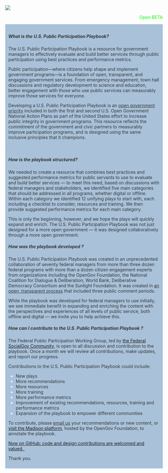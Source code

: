 
<img class="section__header" src="https://s3.amazonaws.com/sitesusa/wp-content/uploads/sites/582/2015/01/emoji-large-usa.png">
<!--// meta slider-->

<p style="text-align: right">
  <span style="color: #00ff00">Open BETA</span>
</p>


<div style="background-color: #a9c2da;color: white;margin: 0px;padding: 10px">
  <h5>
    <span style="color: #333333">What is the U.S. Public Participation Playbook?</span>
  </h5>

  <p>
    <span style="color: #333333">The U.S. Public Participation Playbook is a resource for government managers to effectively evaluate and build better services through public participation using best practices and performance metrics.</span>
  </p>

  <p>
    <span style="color: #333333">Public participation—where citizens help shape and implement government programs—is a foundation of open, transparent, and engaging government services. </span><span style="color: #333333">From emergency management, town hall discussions and regulatory development to science and education, better engagement with those who use public services can measurably improve those services for everyone. </span>
  </p>

  <p>
    <span style="color: #333333">Developing a U.S. Public Participation Playbook is an <a style="color: #333333" href="http://www.whitehouse.gov/blog/2014/04/30/open-government-public-participation-we-can-t-do-it-without-you">open government priority</a> included in both the first and second U.S. Open Government National Action Plans as part of the United States effort to increase public integrity in government programs. This resource reflects the commitment of the government and civic partners to measurably improve participation programs, and is designed using the same inclusive principles that it champions.</span>
  </p>
</div>

<div style="background-color: #a9c2da;color: white;margin: 0px;padding: 10px">
  <h5>
    <span style="color: #333333">How is the playbook structured?</span>
  </h5>

  <p>
    <span style="color: #333333">We needed to create a resource that combines best practices and suggested performance metrics for public servants to use to evaluate and build better services &#8212; to meet this need, based on discussions with federal managers and stakeholders, we identified five main categories that should be addressed in all programs, whether digital or offline. Within each category we identified 12 unifying plays to start with, each including a checklist to consider, resources and training. We then provide suggested performance metrics for each main category. </span>
  </p>

  <p>
    <span style="color: #333333">This is only the beginning, however, and we hope the plays will quickly expand and enrich. The U.S. Public Participation Playbook was not just designed for a more open government &#8212; it was designed collaboratively through a more open government. </span>
  </p>

  <h5>
    <span style="color: #333333">How was the playbook developed ?</span>
  </h5>

  <p>
    <span style="color: #333333">The U.S. Public Participation Playbook was created in an unprecedented collaboration of seventy federal managers from more than three dozen federal programs with more than a dozen citizen engagement experts from organizations including the OpenGov Foundation, the National Coalition for Dialogue & Deliberation, World Bank, Deliberative Democracy Consortium and the Sunlight Foundation. It was created in <a style="color: #333333" href="https://www.digitalgov.gov/2014/12/17/3rd-u-s-public-participation-playbook-draft-released-this-month/">an open, transparent process</a> that included three public comment periods. </span>
  </p>

  <p>
    <span style="color: #333333">While the playbook was developed for federal managers to use initially, we see immediate benefit in expanding and enriching the content with the perspectives and experiences of all levels of public service, both offline and digital &#8212; we invite you to help achieve this. </span>
  </p>

  <h5>
    <span style="color: #333333">How can I contribute to the U.S. Public Participation Playbook ?</span>
  </h5>

  <p>
    <span style="color: #333333">The Federal Public Participation Working Group, led by <a href="https://www.digitalgov.gov/communities/social-media/" target="_blank">the Federal SocialGov Community</a>, is open to all discussion and contribution to the playbook. Once a month we will review all contributions, make updates, and report our progress.</span>
  </p>

  <p>
    <span style="color: #333333">Contributions to the U.S. Public Participation Playbook could include: </span>
  </p>

  <ul>
    <li>
      <span style="color: #333333">New plays</span>
    </li>
    <li>
      <span style="color: #333333">More recommendations</span>
    </li>
    <li>
      <span style="color: #333333">More resources</span>
    </li>
    <li>
      <span style="color: #333333">More training</span>
    </li>
    <li>
      <span style="color: #333333">More performance metrics</span>
    </li>
    <li>
      <span style="color: #333333">Improvement of existing recommendations, resources, training and performance metrics</span>
    </li>
    <li>
      <span style="color: #333333">Expansion of the playbook to empower different communities</span>
    </li>
  </ul>

  <p>
    <span style="color: #333333">To contribute, please <span style="text-decoration: underline"><a style="color: #333333;text-decoration: underline" href="mailto:%20justin.herman@gsa.gov" target="_blank">email us</a></span> your recommendations or new content, or <a href="https://mymadison.io/docs/us-public-participation-playbook-vfeb15" target="_blank">visit the Madison platform</a>, hosted by the OpenGov Foundation, to annotate the playbook. </span>
  </p>

  <p>
    <a href="https://www.digitalgov.gov/2015/02/05/u-s-public-participation-playbook-open-for-coders-and-designers-on-github/" target="_blank">Now on GitHub: code and design contributions are welcomed and valued. </a>
  </p>

  <p>
    <span style="color: #333333">Thank you. </span>
  </p>
</div>
